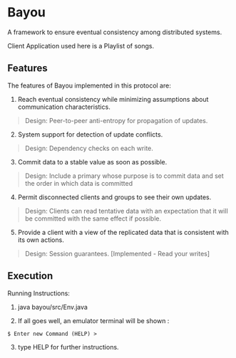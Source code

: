 Bayou
=====

A framework to ensure eventual consistency among distributed systems.

Client Application used here is a Playlist of songs. 

Features
--------

The features of Bayou implemented in this protocol are:

1.  Reach eventual consistency while minimizing assumptions about communication characteristics.
> Design: Peer-to-peer anti-entropy for propagation of updates.

2.  System support for detection of update conflicts.
> Design: Dependency checks on each write.

3.  Commit data to a stable value as soon as possible.
> Design: Include a primary whose purpose is to commit data and set the order in which data is committed

4.  Permit disconnected clients and groups to see their own updates.
> Design: Clients can read tentative data with an expectation that it will be committed with the same effect if possible.

5.  Provide a client with a view of the replicated data that is consistent with its own actions.
> Design: Session guarantees. [Implemented - Read your writes]

Execution
---------

Running Instructions:

1.  java bayou/src/Env.java 

2.  If all goes well, an emulator terminal will be shown :
  
  ```
  $ Enter new Command (HELP) > 
  ```

3.  type HELP for further instructions.
